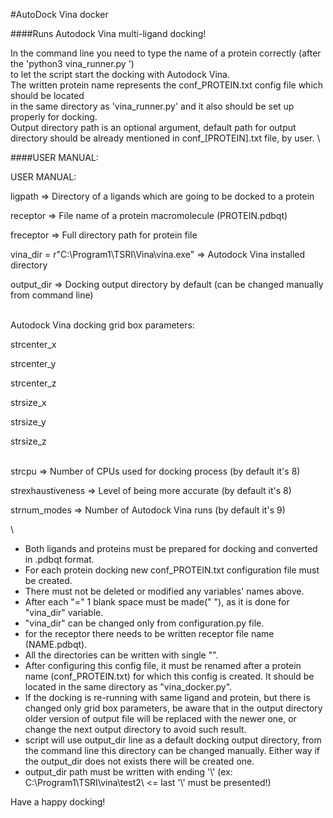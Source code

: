 #AutoDock Vina docker


####Runs Autodock Vina multi-ligand docking!

In the command line you need to type the name of a protein correctly (after the 'python3 vina_runner.py ') \
to let the script start the docking with Autodock Vina. \
The written protein name represents the conf_PROTEIN.txt config file which should be located \
in the same directory as 'vina_runner.py' and it also should be set up properly for docking. \
Output directory path is an optional argument, default path for output directory should be already mentioned in conf_[PROTEIN].txt file, by user. \


####USER MANUAL:

USER MANUAL:

ligpath => Directory of a ligands which are going to be docked to a protein

receptor => File name of a protein macromolecule (PROTEIN.pdbqt)

freceptor => Full directory path for protein file

vina_dir = r"C:\Program1\TSRI\Vina\vina.exe" => Autodock Vina installed directory

output_dir => Docking output directory by default (can be changed manually from command line)

\
Autodock Vina docking grid box parameters:
                
strcenter_x 

strcenter_y 

strcenter_z 

strsize_x   

strsize_y   

strsize_z   

\
strcpu => Number of CPUs used for docking process (by default it's 8)

strexhaustiveness => Level of being more accurate (by default it's 8)

strnum_modes => Number of Autodock Vina runs (by default it's 9)

\
- Both ligands and proteins must be prepared for docking and converted in .pdbqt format.
- For each protein docking new conf_PROTEIN.txt configuration file must be created.
- There must not be deleted or modified any variables' names above.
- After each "=" 1 blank space must be made(" "), as it is done for "vina_dir" variable.
- "vina_dir" can be changed only from configuration.py file.
- for the receptor there needs to be written receptor file name (NAME.pdbqt).
- All the directories can be written with single "\".
- After configuring this config file, it must be renamed after a protein name (conf_PROTEIN.txt)
for which this config is created. It should be located in the same directory as "vina_docker.py".
- If the docking is re-running with same ligand and protein, but there is changed only grid box parameters,
be aware that in the output directory older version of output file will be replaced with the newer one,
or change the next output directory to avoid such result.
- script will use output_dir line as a default docking output directory, from the command line this directory can be 
changed manually. Either way if the output_dir does not exists there will be created one.
- output_dir path must be written with ending '\\' (ex: C:\Program1\TSRI\vina\test2\ <= last '\\' must be presented!)

Have a happy docking!
